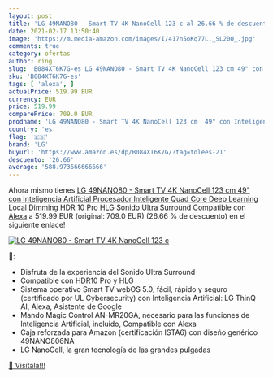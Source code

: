 ```yaml
---
layout: post
title: 'LG 49NANO80 - Smart TV 4K NanoCell 123 c al 26.66 % de descuento'
date: 2021-02-17 13:50:40
image: 'https://m.media-amazon.com/images/I/417n5oKq77L._SL200_.jpg'
comments: true
category: ofertas
author: ring
slug: 'B084XT6K7G-es LG 49NANO80 - Smart TV 4K NanoCell 123 cm 49" con...'
sku: 'B084XT6K7G-es'
tags: [ 'alexa', ]
actualPrice: 519.99 EUR
currency: EUR
price: 519.99
comparePrice: 709.0 EUR
prodname: 'LG 49NANO80 - Smart TV 4K NanoCell 123 cm  49" con Inteligencia Artificial  Procesador Inteligente Quad Core  Deep Learning  Local Dimming  HDR 10 Pro  HLG  Sonido Ultra Surround  Compatible con Alexa'
country: 'es'
flag: '🇪🇸'
brand: 'LG'
buyurl: 'https://www.amazon.es/dp/B084XT6K7G/?tag=tolees-21'
descuento: '26.66'
average: '588.973666666666'
---
```


Ahora mismo tienes [LG 49NANO80 - Smart TV 4K NanoCell 123 cm  49" con Inteligencia Artificial  Procesador Inteligente Quad Core  Deep Learning  Local Dimming  HDR 10 Pro  HLG  Sonido Ultra Surround  Compatible con Alexa](https://www.amazon.es/dp/B084XT6K7G/?tag=tolees-21) a 519.99 EUR (original: 709.0 EUR) (26.66 %  de descuento) en el siguiente enlace!

[![LG 49NANO80 - Smart TV 4K NanoCell 123 c](https://m.media-amazon.com/images/I/417n5oKq77L._SL200_.jpg)](https://www.amazon.es/dp/B084XT6K7G/?tag=tolees-21)

🔎:

- Disfruta de la experiencia del Sonido Ultra Surround
- Compatible con HDR10 Pro y HLG
- Sistema operativo Smart TV webOS 5.0, fácil, rápido y seguro (certificado por UL Cybersecurity) con Inteligencia Artificial: LG ThinQ AI, Alexa, Asistente de Google
- Mando Magic Control AN-MR20GA, necesario para las funciones de Inteligencia Artificial, incluido, Compatible con Alexa
- Caja reforzada para Amazon (certificación ISTA6) con diseño genérico 49NANO806NA
- LG NanoCell, la gran tecnología de las grandes pulgadas

[🛒 Visítala!!!](https://www.amazon.es/dp/B084XT6K7G/?tag=tolees-21)
